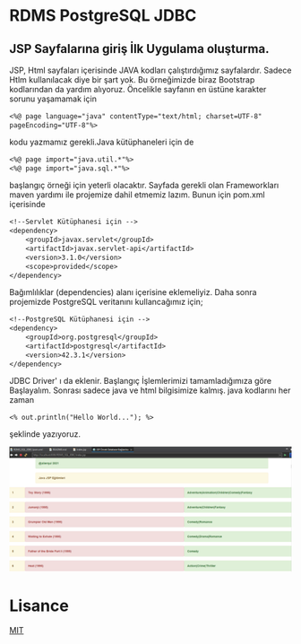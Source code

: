 # RDMS PostgreSQL JDBC #

## JSP Sayfalarına giriş İlk Uygulama oluşturma. ##

JSP, Html sayfaları içerisinde JAVA kodları çalıştırdığımız sayfalardır. Sadece Htlm kullanılacak diye bir şart yok. Bu örneğimizde biraz Bootstrap kodlarından da yardım alıyoruz.
Öncelikle sayfanın en üstüne karakter sorunu yaşamamak için

	<%@ page language="java" contentType="text/html; charset=UTF-8" pageEncoding="UTF-8"%>
kodu yazmamız gerekli.Java kütüphaneleri için de

	<%@ page import="java.util.*"%>
	<%@ page import="java.sql.*"%>

başlangıç örneği için yeterli olacaktır. Sayfada gerekli olan Frameworkları maven yardımı ile projemize dahil etmemiz lazım. Bunun için pom.xml içerisinde 
	
	<!--Servlet Kütüphanesi için -->
	<dependency>
	    <groupId>javax.servlet</groupId>
	    <artifactId>javax.servlet-api</artifactId>
	    <version>3.1.0</version>
	    <scope>provided</scope>
	</dependency>

Bağımlılıklar (dependencies) alanı içerisine eklemeliyiz. Daha sonra projemizde PostgreSQL veritanını kullancağımız için;

	<!--PostgreSQL Kütüphanesi için -->
	<dependency>
	    <groupId>org.postgresql</groupId>
	    <artifactId>postgresql</artifactId>
	    <version>42.3.1</version>
	</dependency>
	
JDBC Driver' ı da eklenir. Başlangıç İşlemlerimizi tamamladığımıza göre Başlayalım. Sonrası sadece java ve html bilgisimize kalmış.
java kodlarını her zaman 

	<% out.println("Hello World..."); %>
	
şeklinde yazıyoruz.

![ScreenShot](https://github.com/alierqul/RDMS_PostgreSQL_JDBC/raw/master/ScreenShot.PNG)




# Lisance #
[MIT](https://choosealicense.com/licenses/mit/)
